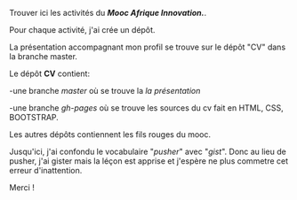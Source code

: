 Trouver ici les activités du _**Mooc Afrique Innovation.**_. 

Pour chaque activité, j'ai crée un dépôt.

La présentation accompagnant mon profil se trouve sur le dépôt "CV" dans la branche master.

Le dépôt **CV** contient:

-une branche _master_ où se trouve la _la présentation_

-une branche _gh-pages_ où se trouve les sources du cv fait en HTML, CSS, BOOTSTRAP.

Les autres dépôts contiennent les fils rouges du mooc.

Jusqu'ici, j'ai confondu le vocabulaire "_pusher_" avec "_gist_". Donc au lieu de pusher, j'ai gister mais la léçon est apprise et j'espère ne plus commetre cet erreur d'inattention. 

Merci !
